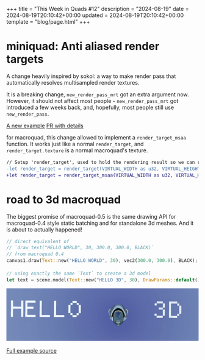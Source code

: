 +++
title = "This Week in Quads #12"
description = "2024-08-19"
date = 2024-08-19T20:10:42+00:00
updated = 2024-08-19T20:10:42+00:00
template = "blog/page.html"
+++

# miniquad: Anti aliased render targets

A change heavily inspired by sokol: a way to make render pass that automatically resolves multisampled render textures.

It is a breaking change, `new_render_pass_mrt` got an extra argument now. However,  it should not affect most people - `new_render_pass_mrt` got introduced a few weeks back, and, hopefully, most people still use `new_render_pass`.

[A new example](https://github.com/not-fl3/miniquad/blob/master/examples/msaa_render_texture.rs)
[PR with details](https://github.com/not-fl3/miniquad/pull/478)


for macroquad, this change allowed to implement a `render_target_msaa` function. It works just like a normal `render_target`, and `render_target.texture` is a normal macroquad's texture.

```diff
// Setup 'render_target', used to hold the rendering result so we can resize it
-let render_target = render_target(VIRTUAL_WIDTH as u32, VIRTUAL_HEIGHT as u32);
+let render_target = render_target_msaa(VIRTUAL_WIDTH as u32, VIRTUAL_HEIGHT as u32, 4);
```

# road to 3d macroquad

The biggest promise of macroquad-0.5 is the same drawing API for macroquad-0.4 style static batching and for standalone 3d meshes. And it is about to actually happened!

``` rust
// direct equivalent of
// `draw_text("HELLO WORLD", 30, 300.0, 300.0, BLACK)`
// from macroquad 0.4
canvas1.draw(Text::new("HELLO WORLD", 30), vec2(300.0, 300.0), BLACK);

// using exactly the same `Text` to create a 3d model
let text = scene.model(Text::new("HELLO 3D", 30), DrawParams::default());
```

![text 3d](/week12/text3d.gif)

[Full example source](https://github.com/not-fl3/macroquad/blob/reimagine/examples/gltf/main.rs)
